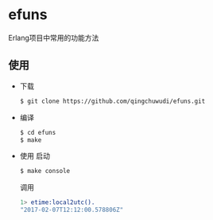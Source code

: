 # efuns

Erlang项目中常用的功能方法

## 使用

- 下载
	```bash
    $ git clone https://github.com/qingchuwudi/efuns.git
    ```
- 编译
	```bash
    $ cd efuns
    $ make
    ```
- 使用
	启动
	```bash
    $ make console
	```
    调用
    ```erlang
    1> etime:local2utc().
    "2017-02-07T12:12:00.578806Z"
    ```